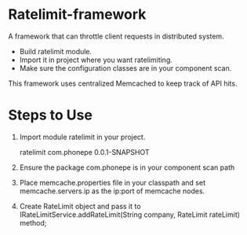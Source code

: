 # Ratelimit-framework
A  framework that can throttle client requests in distributed system.

- Build ratelimit module.
- Import it in project where you want ratelimiting.
- Make sure the configuration classes are in your component scan.

This framework uses centralized Memcached to keep track of API hits.

# Steps to Use

1. Import module ratelimit in your project.
    
    <dependency>
			<artifactId>ratelimit</artifactId>
			<groupId>com.phonepe</groupId>
			<version>0.0.1-SNAPSHOT</version>
		</dependency>
    
2. Ensure the package com.phonepe is in your component scan path

3. Place memcache.properties file in your classpath and set memcache.servers.ip as the ip:port of memcache nodes.

4. Create RateLimit object and pass it to IRateLimitService.addRateLimit(String company, RateLimit rateLimit) method;
